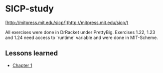 # SICP-study

[http://mitpress.mit.edu/sicp/](http://mitpress.mit.edu/sicp/)

All exercises were done in DrRacket under PrettyBig. Exercises 1.22, 1.23  and 1.24 need access to 'runtime' variable and were done in MIT-Scheme.

## Lessons learned

* [Chapter 1](/ernestas/SICP-study/blob/master/lessons_learned/chapter1.md)

